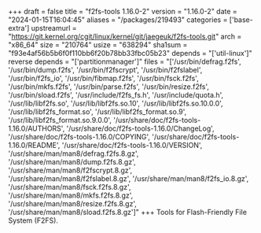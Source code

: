 +++
draft = false
title = "f2fs-tools 1.16.0-2"
version = "1.16.0-2"
date = "2024-01-15T16:04:45"
aliases = "/packages/219493"
categories = ['base-extra']
upstreamurl = "https://git.kernel.org/cgit/linux/kernel/git/jaegeuk/f2fs-tools.git"
arch = "x86_64"
size = "210764"
usize = "638294"
sha1sum = "f93e4af56b5b6f0f110bb6f20b78bb33fbc05b23"
depends = "['util-linux']"
reverse depends = "['partitionmanager']"
files = "['/usr/bin/defrag.f2fs', '/usr/bin/dump.f2fs', '/usr/bin/f2fscrypt', '/usr/bin/f2fslabel', '/usr/bin/f2fs_io', '/usr/bin/fibmap.f2fs', '/usr/bin/fsck.f2fs', '/usr/bin/mkfs.f2fs', '/usr/bin/parse.f2fs', '/usr/bin/resize.f2fs', '/usr/bin/sload.f2fs', '/usr/include/f2fs_fs.h', '/usr/include/quota.h', '/usr/lib/libf2fs.so', '/usr/lib/libf2fs.so.10', '/usr/lib/libf2fs.so.10.0.0', '/usr/lib/libf2fs_format.so', '/usr/lib/libf2fs_format.so.9', '/usr/lib/libf2fs_format.so.9.0.0', '/usr/share/doc/f2fs-tools-1.16.0/AUTHORS', '/usr/share/doc/f2fs-tools-1.16.0/ChangeLog', '/usr/share/doc/f2fs-tools-1.16.0/COPYING', '/usr/share/doc/f2fs-tools-1.16.0/README', '/usr/share/doc/f2fs-tools-1.16.0/VERSION', '/usr/share/man/man8/defrag.f2fs.8.gz', '/usr/share/man/man8/dump.f2fs.8.gz', '/usr/share/man/man8/f2fscrypt.8.gz', '/usr/share/man/man8/f2fslabel.8.gz', '/usr/share/man/man8/f2fs_io.8.gz', '/usr/share/man/man8/fsck.f2fs.8.gz', '/usr/share/man/man8/mkfs.f2fs.8.gz', '/usr/share/man/man8/resize.f2fs.8.gz', '/usr/share/man/man8/sload.f2fs.8.gz']"
+++
Tools for Flash-Friendly File System (F2FS).